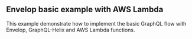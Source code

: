 ## Envelop basic example with AWS Lambda

This example demonstrate how to implement the basic GraphQL flow with Envelop, GraphQL-Helix and AWS
Lambda functions.

